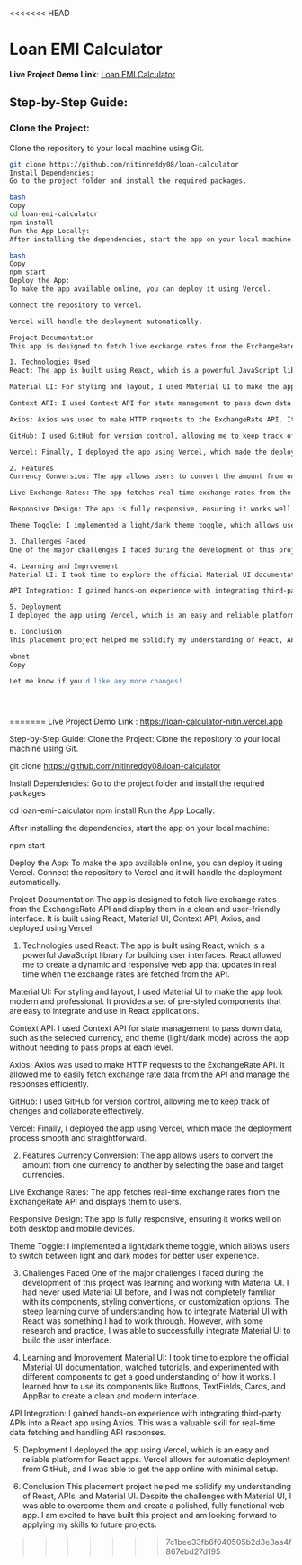 <<<<<<< HEAD
# Loan EMI Calculator

**Live Project Demo Link**: [Loan EMI Calculator](https://loan-calculator-nitin.vercel.app)

## Step-by-Step Guide:

### Clone the Project:

Clone the repository to your local machine using Git.

```bash
git clone https://github.com/nitinreddy08/loan-calculator
Install Dependencies:
Go to the project folder and install the required packages.

bash
Copy
cd loan-emi-calculator
npm install
Run the App Locally:
After installing the dependencies, start the app on your local machine.

bash
Copy
npm start
Deploy the App:
To make the app available online, you can deploy it using Vercel.

Connect the repository to Vercel.

Vercel will handle the deployment automatically.

Project Documentation
This app is designed to fetch live exchange rates from the ExchangeRate API and display them in a clean and user-friendly interface. It is built using React, Material UI, Context API, Axios, and deployed using Vercel.

1. Technologies Used
React: The app is built using React, which is a powerful JavaScript library for building user interfaces. React allowed me to create a dynamic and responsive web app that updates in real-time when the exchange rates are fetched from the API.

Material UI: For styling and layout, I used Material UI to make the app look modern and professional. It provides a set of pre-styled components that are easy to integrate and use in React applications.

Context API: I used Context API for state management to pass down data, such as the selected currency and theme (light/dark mode) across the app without needing to pass props at each level.

Axios: Axios was used to make HTTP requests to the ExchangeRate API. It allowed me to easily fetch exchange rate data from the API and manage the responses efficiently.

GitHub: I used GitHub for version control, allowing me to keep track of changes and collaborate effectively.

Vercel: Finally, I deployed the app using Vercel, which made the deployment process smooth and straightforward.

2. Features
Currency Conversion: The app allows users to convert the amount from one currency to another by selecting the base and target currencies.

Live Exchange Rates: The app fetches real-time exchange rates from the ExchangeRate API and displays them to users.

Responsive Design: The app is fully responsive, ensuring it works well on both desktop and mobile devices.

Theme Toggle: I implemented a light/dark theme toggle, which allows users to switch between light and dark modes for better user experience.

3. Challenges Faced
One of the major challenges I faced during the development of this project was learning and working with Material UI. I had never used Material UI before, and I was not completely familiar with its components, styling conventions, or customization options. The steep learning curve of understanding how to integrate Material UI with React was something I had to work through. However, with some research and practice, I was able to successfully integrate Material UI to build the user interface.

4. Learning and Improvement
Material UI: I took time to explore the official Material UI documentation, watched tutorials, and experimented with different components to get a good understanding of how it works. I learned how to use its components like Buttons, TextFields, Cards, and AppBar to create a clean and modern interface.

API Integration: I gained hands-on experience with integrating third-party APIs into a React app using Axios. This was a valuable skill for real-time data fetching and handling API responses.

5. Deployment
I deployed the app using Vercel, which is an easy and reliable platform for React apps. Vercel allows for automatic deployment from GitHub, and I was able to get the app online with minimal setup.

6. Conclusion
This placement project helped me solidify my understanding of React, APIs, and Material UI. Despite the challenges with Material UI, I was able to overcome them and create a polished, fully functional web app. I am excited to have built this project and am looking forward to applying my skills to future projects.

vbnet
Copy

Let me know if you'd like any more changes!





```
=======
Live Project Demo Link : https://loan-calculator-nitin.vercel.app



Step-by-Step Guide:
Clone the Project:
Clone the repository to your local machine using Git.

git clone https://github.com/nitinreddy08/loan-calculator


Install Dependencies:
Go to the project folder and install the required packages

cd loan-emi-calculator
npm install
Run the App Locally:


After installing the dependencies, start the app on your local machine:

npm start


Deploy the App:
To make the app available online, you can deploy it using Vercel.
Connect the repository to Vercel and it will handle the deployment automatically.


Project Documentation
The app is designed to fetch live exchange rates from the ExchangeRate API and display them in a clean and user-friendly interface. It is built using React, Material UI, Context API, Axios, and deployed using Vercel.

1. Technologies used
React: The app is built using React, which is a powerful JavaScript library for building user interfaces. React allowed me to create a dynamic and responsive web app that updates in real time when the exchange rates are fetched from the API.

Material UI: For styling and layout, I used Material UI to make the app look modern and professional. It provides a set of pre-styled components that are easy to integrate and use in React applications.

Context API: I used Context API for state management to pass down data, such as the selected currency, and theme (light/dark mode) across the app without needing to pass props at each level.

Axios: Axios was used to make HTTP requests to the ExchangeRate API. It allowed me to easily fetch exchange rate data from the API and manage the responses efficiently.

GitHub: I used GitHub for version control, allowing me to keep track of changes and collaborate effectively.

Vercel: Finally, I deployed the app using Vercel, which made the deployment process smooth and straightforward.

2. Features
Currency Conversion: The app allows users to convert the amount from one currency to another by selecting the base and target currencies.

Live Exchange Rates: The app fetches real-time exchange rates from the ExchangeRate API and displays them to users.

Responsive Design: The app is fully responsive, ensuring it works well on both desktop and mobile devices.

Theme Toggle: I implemented a light/dark theme toggle, which allows users to switch between light and dark modes for better user experience.

3. Challenges Faced
One of the major challenges I faced during the development of this project was learning and working with Material UI. I had never used Material UI before, and I was not completely familiar with its components, styling conventions, or customization options. The steep learning curve of understanding how to integrate Material UI with React was something I had to work through. However, with some research and practice, I was able to successfully integrate Material UI to build the user interface.

4. Learning and Improvement
Material UI: I took time to explore the official Material UI documentation, watched tutorials, and experimented with different components to get a good understanding of how it works. I learned how to use its components like Buttons, TextFields, Cards, and AppBar to create a clean and modern interface.

API Integration: I gained hands-on experience with integrating third-party APIs into a React app using Axios. This was a valuable skill for real-time data fetching and handling API responses.

5. Deployment
I deployed the app using Vercel, which is an easy and reliable platform for React apps. Vercel allows for automatic deployment from GitHub, and I was able to get the app online with minimal setup.

6. Conclusion
This placement project helped me solidify my understanding of React, APIs, and Material UI. Despite the challenges with Material UI, I was able to overcome them and create a polished, fully functional web app. I am excited to have built this project and am looking forward to applying my skills to future projects.
>>>>>>> 7c1bee33fb6f040505b2d3e3aa4f867ebd27d195
